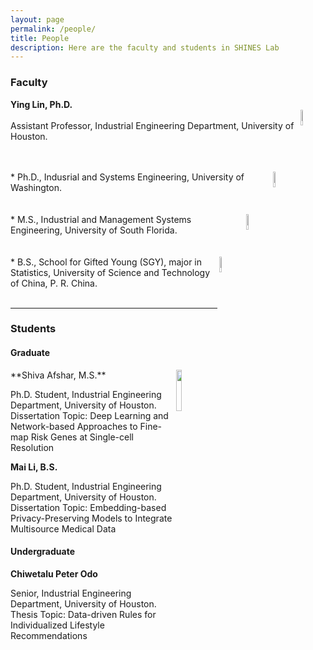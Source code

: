 ```yaml
---
layout: page
permalink: /people/
title: People
description: Here are the faculty and students in SHINES Lab
---
```


### **Faculty**

**Ying Lin, Ph.D.**          
<img src="{{site.baseurl}}/assets/img/UH.png" align="right" width="8%" height="8%">         
Assistant Professor, Industrial Engineering Department, University of Houston.

<br>
<br>

<img src="{{site.baseurl}}/assets/img/UW.jpg" align="right" width="8%" height="8%">
* Ph.D., Indusrial and Systems Engineering, University of Washington. 

<br>
<br>
<br>

<img src="{{site.baseurl}}/assets/img/USF.png" align="right" width="8%" height="8%">
* M.S., Industrial and Management Systems Engineering, University of South Florida. 

<br>
<br>
<br>

<img src="{{site.baseurl}}/assets/img/USTC.png" align="right" width="8%" height="8%">
* B.S., School for Gifted Young (SGY), major in Statistics, University of Science and Technology of China, P. R. China. 

<br>
<br>

***

### **Students**

#### **Graduate**

<img src="{{site.baseurl}}/assets/img/IE_Shiva_Afshar_2019_1_WEB.jpg" align="right" width="13%" height="13%">
**Shiva Afshar, M.S.**


Ph.D. Student, Industrial Engineering Department, University of Houston.    
Dissertation Topic: Deep Learning and Network-based Approaches to Fine-map Risk Genes at Single-cell Resolution
           
                  


**Mai Li, B.S.**

Ph.D. Student, Industrial Engineering Department, University of Houston.        
Dissertation Topic: Embedding-based Privacy-Preserving Models to Integrate Multisource Medical Data



#### **Undergraduate**
**Chiwetalu Peter Odo**

Senior, Industrial Engineering Department, University of Houston.        
Thesis Topic: Data-driven Rules for Individualized Lifestyle Recommendations
